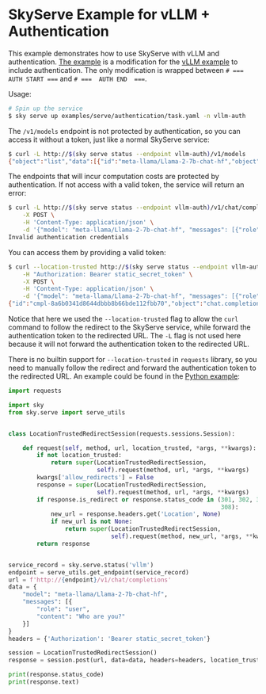 # SkyServe Example for vLLM + Authentication

This example demonstrates how to use SkyServe with vLLM and authentication. [The example](./task.yaml) is a modification for the [vLLM example](../../../llm/vllm/service.yaml) to include authentication. The only modification is wrapped between `# === AUTH START ===` and `# ===  AUTH END  ===`.

Usage:

```bash
# Spin up the service
$ sky serve up examples/serve/authentication/task.yaml -n vllm-auth
```

The `/v1/models` endpoint is not protected by authentication, so you can access it without a token, just like a normal SkyServe service:

```bash
$ curl -L http://$(sky serve status --endpoint vllm-auth)/v1/models
{"object":"list","data":[{"id":"meta-llama/Llama-2-7b-chat-hf","object":"model","created":1710926036,"owned_by":"vllm","root":"meta-llama/Llama-2-7b-chat-hf","parent":null,"permission":[{"id":"modelperm-7f7decd2ccac4e75969c91200455b7f9","object":"model_permission","created":1710926036,"allow_create_engine":false,"allow_sampling":true,"allow_logprobs":true,"allow_search_indices":false,"allow_view":true,"allow_fine_tuning":false,"organization":"*","group":null,"is_blocking":false}]}]}
```

The endpoints that will incur computation costs are protected by authentication. If not access with a valid token, the service will return an error:

```bash
$ curl -L http://$(sky serve status --endpoint vllm-auth)/v1/chat/completions \
    -X POST \
    -H 'Content-Type: application/json' \
    -d '{"model": "meta-llama/Llama-2-7b-chat-hf", "messages": [{"role": "user", "content": "Who are you?"}]}'
Invalid authentication credentials
```

You can access them by providing a valid token:

```bash
$ curl --location-trusted http://$(sky serve status --endpoint vllm-auth)/v1/chat/completions \
    -H "Authorization: Bearer static_secret_token" \
    -X POST \
    -H 'Content-Type: application/json' \
    -d '{"model": "meta-llama/Llama-2-7b-chat-hf", "messages": [{"role": "user", "content": "Who are you?"}]}'
{"id":"cmpl-8a6b0341d8644dbbb8b66bde112fbb70","object":"chat.completion","created":1983,"model":"meta-llama/Llama-2-7b-chat-hf","choices":[{"index":0,"message":{"role":"assistant","content":"  Hello! I'm LLaMA, an AI assistant developed by Meta AI that can understand and respond to human input in a conversational manner. Please let me know if there is anything specific you would like to talk about or ask me. I'm here to help!"},"finish_reason":"stop"}],"usage":{"prompt_tokens":13,"total_tokens":73,"completion_tokens":60}}
```

Notice that here we used the `--location-trusted` flag to allow the `curl` command to follow the redirect to the SkyServe service, while forward the authentication token to the redirected URL. The `-L` flag is not used here because it will not forward the authentication token to the redirected URL.

There is no builtin support for `--location-trusted` in `requests` library, so you need to manually follow the redirect and forward the authentication token to the redirected URL. An example could be found in the [Python example](./access_endpoint.py):

```python
import requests

import sky
from sky.serve import serve_utils


class LocationTrustedRedirectSession(requests.sessions.Session):

    def request(self, method, url, location_trusted, *args, **kwargs):
        if not location_trusted:
            return super(LocationTrustedRedirectSession,
                         self).request(method, url, *args, **kwargs)
        kwargs['allow_redirects'] = False
        response = super(LocationTrustedRedirectSession,
                         self).request(method, url, *args, **kwargs)
        if response.is_redirect or response.status_code in (301, 302, 303, 307,
                                                            308):
            new_url = response.headers.get('Location', None)
            if new_url is not None:
                return super(LocationTrustedRedirectSession,
                             self).request(method, new_url, *args, **kwargs)
        return response


service_record = sky.serve.status('vllm')
endpoint = serve_utils.get_endpoint(service_record)
url = f'http://{endpoint}/v1/chat/completions'
data = {
    "model": "meta-llama/Llama-2-7b-chat-hf",
    "messages": [{
        "role": "user",
        "content": "Who are you?"
    }]
}
headers = {'Authorization': 'Bearer static_secret_token'}

session = LocationTrustedRedirectSession()
response = session.post(url, data=data, headers=headers, location_trusted=True)

print(response.status_code)
print(response.text)
```
